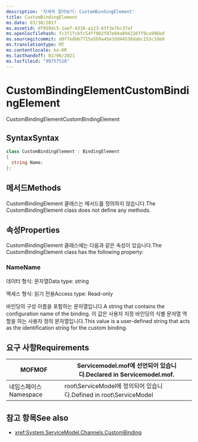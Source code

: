 ```yaml
---
description: '자세히 알아보기: CustomBindingElement'
title: CustomBindingElement
ms.date: 03/30/2017
ms.assetid: df959dc5-1aef-4338-a123-6ff3e7bc37af
ms.openlocfilehash: fc3f1fcbfc54ff082f87e04a894226ff9ca996bd
ms.sourcegitcommit: ddf7edb67715a5b9a45e3dd44536dabc153c1de0
ms.translationtype: MT
ms.contentlocale: ko-KR
ms.lasthandoff: 02/06/2021
ms.locfileid: "99757516"
---
```

# <a name="custombindingelement"></a><span data-ttu-id="d1841-103">CustomBindingElement</span><span class="sxs-lookup"><span data-stu-id="d1841-103">CustomBindingElement</span></span>

<span data-ttu-id="d1841-104">CustomBindingElement</span><span class="sxs-lookup"><span data-stu-id="d1841-104">CustomBindingElement</span></span>  
  
## <a name="syntax"></a><span data-ttu-id="d1841-105">Syntax</span><span class="sxs-lookup"><span data-stu-id="d1841-105">Syntax</span></span>  
  
```csharp
class CustomBindingElement : BindingElement  
{  
  string Name;  
};  
```  
  
## <a name="methods"></a><span data-ttu-id="d1841-106">메서드</span><span class="sxs-lookup"><span data-stu-id="d1841-106">Methods</span></span>  

 <span data-ttu-id="d1841-107">CustomBindingElement 클래스는 메서드를 정의하지 않습니다.</span><span class="sxs-lookup"><span data-stu-id="d1841-107">The CustomBindingElement class does not define any methods.</span></span>  
  
## <a name="properties"></a><span data-ttu-id="d1841-108">속성</span><span class="sxs-lookup"><span data-stu-id="d1841-108">Properties</span></span>  

 <span data-ttu-id="d1841-109">CustomBindingElement 클래스에는 다음과 같은 속성이 있습니다.</span><span class="sxs-lookup"><span data-stu-id="d1841-109">The CustomBindingElement class has the following property:</span></span>  
  
### <a name="name"></a><span data-ttu-id="d1841-110">Name</span><span class="sxs-lookup"><span data-stu-id="d1841-110">Name</span></span>  

 <span data-ttu-id="d1841-111">데이터 형식: 문자열</span><span class="sxs-lookup"><span data-stu-id="d1841-111">Data type: string</span></span>  
  
 <span data-ttu-id="d1841-112">액세스 형식: 읽기 전용</span><span class="sxs-lookup"><span data-stu-id="d1841-112">Access type: Read-only</span></span>  
  
 <span data-ttu-id="d1841-113">바인딩의 구성 이름을 포함하는 문자열입니다.</span><span class="sxs-lookup"><span data-stu-id="d1841-113">A string that contains the configuration name of the binding.</span></span> <span data-ttu-id="d1841-114">이 값은 사용자 지정 바인딩의 식별 문자열 역할을 하는 사용자 정의 문자열입니다.</span><span class="sxs-lookup"><span data-stu-id="d1841-114">This value is a user-defined string that acts as the identification string for the custom binding.</span></span>  
  
## <a name="requirements"></a><span data-ttu-id="d1841-115">요구 사항</span><span class="sxs-lookup"><span data-stu-id="d1841-115">Requirements</span></span>  
  
|<span data-ttu-id="d1841-116">MOF</span><span class="sxs-lookup"><span data-stu-id="d1841-116">MOF</span></span>|<span data-ttu-id="d1841-117">Servicemodel.mof에 선언되어 있습니다.</span><span class="sxs-lookup"><span data-stu-id="d1841-117">Declared in Servicemodel.mof.</span></span>|  
|---------|-----------------------------------|  
|<span data-ttu-id="d1841-118">네임스페이스</span><span class="sxs-lookup"><span data-stu-id="d1841-118">Namespace</span></span>|<span data-ttu-id="d1841-119">root\ServiceModel에 정의되어 있습니다.</span><span class="sxs-lookup"><span data-stu-id="d1841-119">Defined in root\ServiceModel</span></span>|  
  
## <a name="see-also"></a><span data-ttu-id="d1841-120">참고 항목</span><span class="sxs-lookup"><span data-stu-id="d1841-120">See also</span></span>

- <xref:System.ServiceModel.Channels.CustomBinding>
